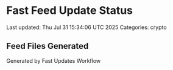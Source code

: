 # Fast Feed Update Status
Last updated: Thu Jul 31 15:34:06 UTC 2025
Categories: crypto

## Feed Files Generated

Generated by Fast Updates Workflow
